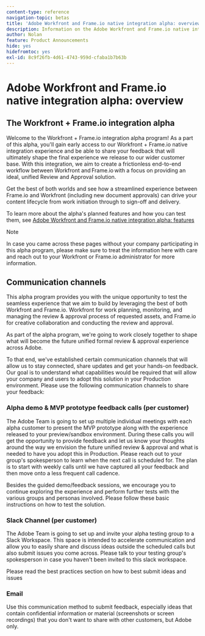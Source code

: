```yaml
---
content-type: reference
navigation-topic: betas
title: 'Adobe Workfront and Frame.io native integration alpha: overview'
description: Information on the Adobe Workfront and Frame.io native integration alpha
author: Nolan
feature: Product Announcements
hide: yes
hidefromtoc: yes
exl-id: 8c9f26fb-4d61-4743-959d-cfaba1b7b63b
---
```

# Adobe Workfront and Frame.io native integration alpha: overview

## The Workfront + Frame.io integration alpha

Welcome to the Workfront + Frame.io integration alpha program! As a part of this alpha, you'll gain early access to our Workfront + Frame.io native integration experience and be able to share your feedback that will ultimately shape the final experience we release to our wider customer base. With this integration, we aim to create a frictionless end-to-end workflow between Workfront and Frame.io with a focus on providing an ideal, unified Review and Approval solution.  

Get the best of both worlds and see how a streamlined experience between Frame.io and Workfront (including new document approvals) can drive your content lifecycle from work initiation through to sign-off and delivery.  
 

To learn more about the alpha's planned features and how you can test them, see [Adobe Workfront and Frame.io native integration alpha: features](/help/quicksilver/product-announcements/betas/frame-io-wf-integration-alpha/frame-io-wf-integration-alpha-features.md)

>[!NOTE]
>
>In case you came across these pages without your company participating in this alpha program, please make sure to treat the information here with care and reach out to your Workfront or Frame.io administrator for more information.

## Communication channels

This alpha program provides you with the unique opportunity to test the seamless experience that we aim to build by leveraging the best of both Workfront and Frame.io. Workfront for work planning, monitoring, and managing the review & approval process of requested assets, and Frame.io for creative collaboration and conducting the review and approval. 

As part of the alpha program, we're going to work closely together to shape what will become the future unified formal review & approval experience across Adobe.  

To that end, we've established certain communication channels that will allow us to stay connected, share updates and get your hands-on feedback. Our goal is to understand what capabilities would be required that will allow your company and users to adopt this solution in your Production environment. Please use the following communication channels to share your feedback: 

### Alpha demo & MVP prototype feedback calls (per customer) 

The Adobe Team is going to set up multiple individual meetings with each alpha customer to present the MVP prototype along with the experience released to your preview/sandbox environment. During these calls you will get the opportunity to provide feedback and let us know your thoughts around the way we envision the future unified review & approval and what is needed to have you adopt this in Production. Please reach out to your group's spokesperson to learn when the next call is scheduled for. The plan is to start with weekly calls until we have captured all your feedback and then move onto a less frequent call cadence. 

Besides the guided demo/feedback sessions, we encourage you to continue exploring the experience and perform further tests with the various groups and personas involved. Please follow these basic instructions on how to test the solution. 

### Slack Channel (per customer) 

The Adobe Team is going to set up and invite your alpha testing group to a Slack Workspace. This space is intended to accelerate communication and allow you to easily share and discuss ideas outside the scheduled calls but also submit issues you come across. Please talk to your testing group's spokesperson in case you haven't been invited to this slack workspace. 

Please read the best practices section on how to best submit ideas and issues 

### Email 

Use this communication method to submit feedback, especially ideas that contain confidential information or material (screenshots or screen recordings) that you don't want to share with other customers, but Adobe only. 


<!--
## Send feedback 

We value your input and believe that your perspective is crucial in helping us create the best experience possible. Because we're specifically looking at understanding what capabilities would be required to have you adopt the solution in Production, please   

Mention it during our regular demo/feedback calls 

Share it on our alpha program slack channel  

Or send it via e-mail to ossmann@adobe.com 

### How to best submit ideas 

Please try to give as much context as possible by describing 

The goal you want to achieve (aka "Job-to-be-done") 

the problem that keeps you from achieving this goal 

how a potential solution could look like 

Don't forget to include screenshots or screen recordings as well as examples to best describe your idea.  

## How to best submit issues / bugs 

In case you discover any issues or bugs please share them via our Slack channel so it's easier for the team to ask questions and have them resolved as soon as possible. 

Please try to give as much context as possible by answering the following questions: 

What did you expect to happen? 

What really happened? 

Steps to reproduce the issue?  

Please attach a screenshot if possible -->
